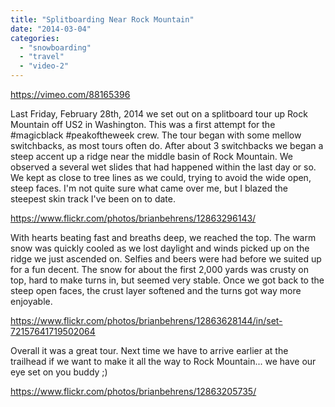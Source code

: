 ```yaml
---
title: "Splitboarding Near Rock Mountain"
date: "2014-03-04"
categories: 
  - "snowboarding"
  - "travel"
  - "video-2"
---
```


https://vimeo.com/88165396

Last Friday, February 28th, 2014 we set out on a splitboard tour up Rock Mountain off US2 in Washington. This was a first attempt for the #magicblack #peakoftheweek crew. The tour began with some mellow switchbacks, as most tours often do. After about 3 switchbacks we began a steep accent up a ridge near the middle basin of Rock Mountain. We observed a several wet slides that had happened within the last day or so. We kept as close to tree lines as we could, trying to avoid the wide open, steep faces. I'm not quite sure what came over me, but I blazed the steepest skin track I've been on to date.

https://www.flickr.com/photos/brianbehrens/12863296143/

With hearts beating fast and breaths deep, we reached the top. The warm snow was quickly cooled as we lost daylight and winds picked up on the ridge we just ascended on. Selfies and beers were had before we suited up for a fun decent. The snow for about the first 2,000 yards was crusty on top, hard to make turns in, but seemed very stable. Once we got back to the steep open faces, the crust layer softened and the turns got way more enjoyable.

https://www.flickr.com/photos/brianbehrens/12863628144/in/set-72157641719502064

Overall it was a great tour. Next time we have to arrive earlier at the trailhead if we want to make it all the way to Rock Mountain... we have our eye set on you buddy ;)

https://www.flickr.com/photos/brianbehrens/12863205735/
